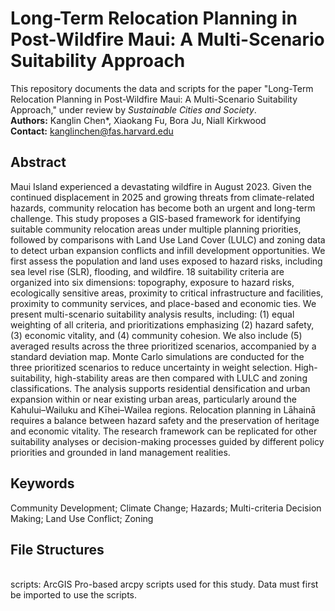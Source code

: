 # Long-Term Relocation Planning in Post-Wildfire Maui: A Multi-Scenario Suitability Approach

This repository documents the data and scripts for the paper "Long-Term Relocation Planning in Post-Wildfire Maui: A Multi-Scenario Suitability Approach," under review by *Sustainable Cities and Society*.
<br> **Authors:** Kanglin Chen*, Xiaokang Fu, Bora Ju, Niall Kirkwood
<br> **Contact:** kanglinchen@fas.harvard.edu

## Abstract
Maui Island experienced a devastating wildfire in August 2023. Given the continued displacement in 2025 and growing threats from climate-related hazards, community relocation has become both an urgent and long-term challenge. This study proposes a GIS-based framework for identifying suitable community relocation areas under multiple planning priorities, followed by comparisons with Land Use Land Cover (LULC) and zoning data to detect urban expansion conflicts and infill development opportunities. We first assess the population and land uses exposed to hazard risks, including sea level rise (SLR), flooding, and wildfire. 18 suitability criteria are organized into six dimensions: topography, exposure to hazard risks, ecologically sensitive areas, proximity to critical infrastructure and facilities, proximity to community services, and place-based and economic ties. We present multi-scenario suitability analysis results, including: (1) equal weighting of all criteria, and prioritizations emphasizing (2) hazard safety, (3) economic vitality, and (4) community cohesion. We also include (5) averaged results across the three prioritized scenarios, accompanied by a standard deviation map. Monte Carlo simulations are conducted for the three prioritized scenarios to reduce uncertainty in weight selection. High-suitability, high-stability areas are then compared with LULC and zoning classifications. The analysis supports residential densification and urban expansion within or near existing urban areas, particularly around the Kahului–Wailuku and Kīhei–Wailea regions. Relocation planning in Lāhainā requires a balance between hazard safety and the preservation of heritage and economic vitality. The research framework can be replicated for other suitability analyses or decision-making processes guided by different policy priorities and grounded in land management realities.

## Keywords
Community Development; Climate Change; Hazards; Multi-criteria Decision Making; Land Use Conflict; Zoning

## File Structures
<br> scripts: ArcGIS Pro-based arcpy scripts used for this study. Data must first be imported to use the scripts.
